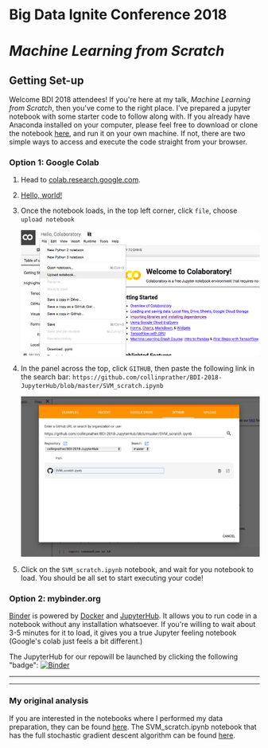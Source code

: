 # Big Data Ignite Conference 2018
# *Machine Learning from Scratch*


## Getting Set-up
Welcome BDI 2018 attendees! If you're here at my talk, *Machine Learning from Scratch*, then you've come to the right place. I've prepared a jupyter notebook with some starter code to follow along with. If you already have Anaconda installed on your computer, please feel free to download or clone the notebook [here](https://github.com/collinprather/BDI-2018-JupyterHub/blob/master/SVM_scratch.ipynb), and run it on your own machine. If not, there are two simple ways to access and execute the code straight from your browser.

### Option 1: Google Colab
1. Head to [colab.research.google.com](https://colab.research.google.com/notebooks/welcome.ipynb). 
1. <a href="https://colab.research.google.com/notebooks/welcome.ipynb" target="_blank">Hello, world!</a>
2. Once the notebook loads, in the top left corner, click `file`, choose `upload notebook`

    ![colab](Figures/colab.png)

3. In the panel across the top, click `GITHUB`, then paste the following link in the search bar: `https://github.com/collinprather/BDI-2018-JupyterHub/blob/master/SVM_scratch.ipynb`

    ![github_link](Figures/github_link.png)

4. Click on the `SVM_scratch.ipynb` notebook, and wait for you notebook to load. You should be all set to start executing your code!


### Option 2: mybinder.org
[Binder](https://mybinder.org) is powered by [Docker](https://www.docker.com) and [JupyterHub](https://jupyterhub.readthedocs.io/en/stable/). It allows you to run code in a notebook without any installation whatsoever. If you're willing to wait about 3-5 minutes for it to load, it gives you a true Jupyter feeling notebook (Google's colab just feels a bit different.)

The JupyterHub for our repowill be launched by clicking the following "badge":  [![Binder](https://mybinder.org/badge.svg)](https://mybinder.org/v2/gh/collinprather/BDI-2018-JupyterHub/master)


---
---

### My original analysis

If you are interested in the notebooks where I performed my data preparation, they can be found [here](https://github.com/collinprather/Big-Data-Ignite-2018/blob/master/data_preprocessing.ipynb). The SVM_scratch.ipynb notebook that has the full stochastic gradient descent algorithm can be found [here](https://github.com/collinprather/Big-Data-Ignite-2018/blob/master/Support_Vector_Machines/SVM_scratch.ipynb).